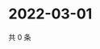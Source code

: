# 2022-03-01

共 0 条

<!-- BEGIN WEIBO -->
<!-- 最后更新时间 Tue Mar 01 2022 23:15:28 GMT+0800 (China Standard Time) -->

<!-- END WEIBO -->
